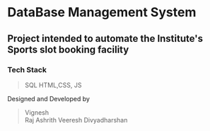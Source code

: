 # DataBase Management System
## Project intended to automate the Institute's Sports slot booking facility
### Tech Stack 
> SQL
> HTML,CSS, JS


Designed and Developed by
> Vignesh    
> Raj
> Ashrith
> Veeresh
> Divyadharshan
